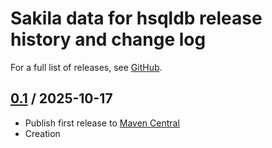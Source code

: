 # Sakila data for hsqldb release history and change log

For a full list of releases, see
<a href="https://github.com/hydromatic/sakila-data-hsqldb/releases">GitHub</a>.

## <a href="https://github.com/hydromatic/sakila-data-hsqldb/releases/tag/sakila-data-hsqldb-0.1">0.1</a> / 2025-10-17

* Publish first release to <a href="http://search.maven.org/">Maven Central</a>
* Creation
